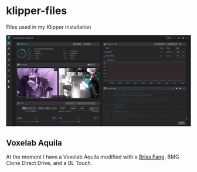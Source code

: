 # klipper-files
Files used in my Klipper installation

![Klipper Dashboard](images/dashboard-screenshot.png)

## Voxelab Aquila
At the moment I have a Voxelab Aquila modified with a [Briss Fang](https://cults3d.com/en/3d-model/tool/ender3-v2-dual-40mm-fan-hot-end-duct-fang), BMG Clone Direct Drive, and a BL Touch.

